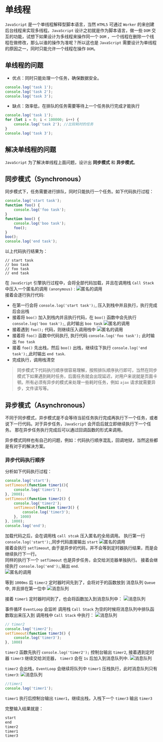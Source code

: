 # 单线程
`JavaScript` 是一个单线程解释型脚本语言，当然 `HTML5` 可通过 `Worker` 的来创建后台线程来实现多线程。`JavaScript` 设计之初就是作为脚本语言，做一些 `DOM` 交互的功能，试想下如果设计为多线程来操作同一个 `DOM` ，一个线程在删除一个线程在做修改，那么以谁的操作为准呢？所以这也是 `JavaScript` 需要设计为单线程的原因之一，同时只能允许一个线程在操作 `DOM`。

## 单线程的问题
* 优点：同时只能处理一个任务，确保数据安全。
```javascript
console.log('task 1');
console.log('task 2');
console.log('task 3');
```
* 缺点：效率低，在排队的任务需要等待上一个任务执行完成才能执行
```javascript
console.log('task 1');
for (let i = 0; i < 100000; i++) {
    console.log('task 2'); //比较耗时的任务
}
console.log('task 3');
```
## 解决单线程的问题
`JavaScript` 为了解决单线程上面问题，设计出 **同步模式** 和 **异步模式**。

## 同步模式（Synchronous）
同步模式下，任务需要进行排队，同时只能执行一个任务。如下代码执行过程：
```javascript
console.log('start task');
function foo() {
    console.log('foo task');
}
function boo() {
    console.log('boo task');
    foo();
}
boo();
console.log('end task');
```
以上代码执行结果为：
```
// start task
// boo task
// foo task
// end task
```
在 `JavaScript` 引擎执行过程中，会将全部代码加载，并且在调用栈 `Call Stack` 中压入一个匿名的调用 `(anonymous)` :
![匿名的调用](./img/1.png)   
接着会逐行执行代码:   
* 在第一行会将 `console.log('start task');`, 压入到栈中并且执行，执行完成后会出栈
* 接着将 `boo()` 加入到栈内并且执行代码，在 `boo()` 函数中会先执行 `console.log('boo task');`, 此时输出 `boo task`
![匿名的调用](./img/2.png)  
* 接着遇到 `foo();` 代码，则继续压入调用栈中
![匿名的调用](./img/3.png)  
* 接着将 `foo()` 函数中代码执行, 执行代码 `console.log('foo task');` 此时输出 `foo task`
* 接着 `foo()` 先出栈，然后 `boo()` 出栈，继续往下执行 `console.log('end task');`,此时输出 `end task`.
* 完成执行，调用栈清空

> 同步模式下代码执行顺序很容易理解，按照排队顺序执行即可，当然在同步模式下如果遇到耗时任务，后面任务就会出现延迟，对用户来说就是页面卡顿。所有必须有异步的模式来处理一些耗时任务，例如 `ajax` 请求就需要异步，文件读写等。

## 异步模式（Asynchronous）
不同于同步模式，异步模式是不会等待当前任务执行完成再执行下一个任务，或者说下一行代码。对于异步任务，`JavaScript` 会开启后就立即继续执行下一个任务。
那在异步任务执行完成后可以通过回调函数的形式来调用。

异步模式同样也有自己的问题，例如：代码执行顺序混乱，回调地狱，当然这些都是有对于的解决方案。

### 异步代码执行顺序
分析如下代码执行过程：
```javascript
console.log('start');
setTimeout(function timer1(){
    console.log('timer1');
}, 2000);
setTimeout(function timer2() {
    console.log('timer2');
    setTimeout(function timer3() {
        console.log('timer3');
    }, 1000)
}, 1000);
console.log('end');
```
加载代码之后，会在调用栈 `call stcak` 压入匿名的全局调用。
执行第一行 `console.log('start');`,同步代码直接输出 `start`
![匿名的调用](./img/4.png)   
接着会执行 `setTimeout`, 由于是异步的代码，并不会等到定时器执行结果，而是会继续执行下一行。   
同样的执行下一个 `setTimeout` 也是异步任务，会交给浏览器单独执行。
接着会继续执行 `console.log('end');`,输出 `end`.   
![匿名的调用](./img/5.png)   

等到 `1000ms` 后 `timer2` 定时器时间先到了，会将对于的函数放到 消息队列 `Queue` 中, 并且排在第一位中
![消息队列](./img/6.png)   

接着 `timer1` 定时器时间到了，也会将函数加入到消息队列中：
![消息队列](./img/7.png)   

事件循环 `EventLoop` 会监听 调用栈 `Call Stack` 为空的时候将消息队列中排队函数取出来压入到 调用栈中 `Call Stack` 中执行：
![消息队列](./img/8.png)   
```javascript
// timer2
console.log('timer2');
setTimeout(function timer3() {
    console.log('timer3');
}, 1000)
```
`timer2` 函数先执行 `console.log('timer2');` 控制台输出 `timer2`, 接着遇到定时器 `timer3` 继续交给浏览器， `timer3` 会在 `1s` 后加入到消息队列中.
![消息队列](./img/9.png)   

`timer2` 会出栈，`EventLoop` 会继续将队列中 `timer1` 压栈执行，此时消息队列只有 `timer3`:
![消息队列](./img/10.png)   
```javascript
//timer1
console.log('timer1');
```
`timer1` 执行后控制台输出 `timer1`，继续出栈，入栈下一个 `timer3` 输出 `timer3`

完整输入结果就是：
```javascript
start
end
timer2
timer1
timer3
```